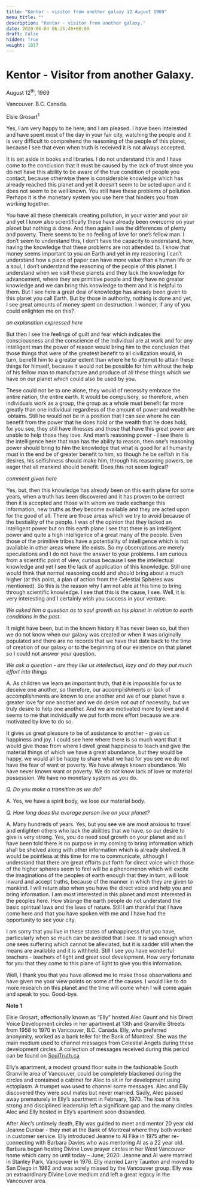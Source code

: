 ```yaml
---
title: "Kentor - visitor from another galaxy 12 August 1969"
menu_title: ""
description: "Kentor - visitor from another galaxy."
date: 2020-06-04 06:25:48+00:00
draft: False
hidden: True
weight: 1017
---
```

# Kentor - Visitor from another Galaxy.

August 12<sup>th</sup>, 1969

Vancouver. B.C. Canada.

Elsie Grosart<sup>1</sup> 


Yes, I am very happy to be here, and I am pleased. I have been interested and have spent most of the day in your fair city, watching the people and it is very difficult to comprehend the reasoning of the people of this planet, because I see that even when truth is received it is not always accepted.

It is set aside in books and libraries. I do not understand this and I have come to the conclusion that it must be caused by the lack of trust since you do not have this ability to be aware of the true condition of people you contact, because otherwise there is considerable knowledge which has already reached this planet and yet it doesn’t seem to be acted upon and it does not seem to be well known. You still have these problems of pollution. Perhaps it is the monetary system you use here that hinders you from working together.

You have all these chemicals creating pollution, in your water and your air and yet I know also scientifically these have already been overcome on your planet but nothing is done. And then again I see the differences of plenty and poverty. There seems to be no feeling of love for one’s fellow man. I don’t seem to understand this, I don’t have the capacity to understand, how, having the knowledge that these problems are not attended to. I know that money seems important to you on Earth and yet in my reasoning I can’t understand how a piece of paper can have more value than a human life or a soul, I don’t understand the reasoning of the people of this planet. I understand when we visit these planets and they lack the knowledge for advancement, where they are primitive people and they have no greater knowledge and we can bring this knowledge to them and it is helpful to them. But I see here a great deal of knowledge has already been given to this planet you call Earth. But by those in authority, nothing is done and yet, I see great amounts of money spent on destruction. I wonder, if any of you could enlighten me on this?

*an explanation expressed here*

But then I see the feelings of guilt and fear which indicates the consciousness and the conscience of the individual are at work and for any intelligent man the power of reason would bring him to the conclusion that those things that were of the greatest benefit to all civilization would, in turn, benefit him to a greater extent than where he to attempt to attain these things for himself, because it would not be possible for him without the help of his fellow man to manufacture and produce of all these things which we have on our planet which could also be used by you.

These could not be to one alone, they would of necessity embrace the entire nation, the entire earth. It would be compulsory, so therefore, when individuals work as a group, the group as a whole must benefit far more greatly than one individual regardless of the amount of power and wealth he  obtains. Still he would not be in a position that I can see where he can benefit from the power that he does hold or the wealth that he does hold, for you see, they still have illnesses and those that have this great power are unable to help those they love. And man’s reasoning power - I see there is the intelligence here that man has the ability to reason, then one’s reasoning power should bring to him the knowledge that what is good for all humanity must in the end be of greater benefit to him, so though he be selfish in his desires, his selfishness should make him, through his reasoning powers, be eager that all mankind should benefit. Does this not seem logical?

*comment given here*

Yes, but, then this knowledge has already been on this earth plane for some years, when a truth has been discovered and it has proven to be correct then it is accepted and those with whom we trade exchange this information, new truths as they become available and they are acted upon for the good of all. There are those areas which we try to avoid because of the bestiality of the people. I was of the opinion that they lacked an intelligent power but on this earth plane I see that there is an intelligent power and quite a high intelligence of a great many of the people. Even those of the primitive tribes have a potentiality of intelligence which is not available in other areas where life exists. So my observations are merely speculations and I do not have the answer to your problems. I am curious from a scientific point of view, curious because I see the intellectual knowledge and yet I see the lack of application of this knowledge. Still one would think that normal reasoning could and should bring about a much higher (at this point, a plan of action from the Celestial Spheres was mentioned). So this is the reason why I am not able at this time to bring through scientific knowledge. I see that this is the cause, I see. Well, it is very interesting and I certainly wish you success in your venture. 

*We asked him a question as to soul growth on his planet in relation to earth conditions in the past.* 

It might have been, but in the known history it has never been so, but then we do not know when our galaxy was created or when it was originally populated and there are no records that we have that date back to the time of creation of our galaxy or to the beginning of our existence on that planet so I could not answer your question.

*We ask a question - are they like us intellectual, lazy and do they put much effort into things*

A. As children we learn an important truth, that it is impossible for us to deceive one another, so therefore, our accomplishments or lack of accomplishments are known to one another and we of our planet have a greater love for one another and we do desire not out of necessity, but we truly desire to help one another. And we are motivated more by love and it seems to me that individually we put forth more effort because we are motivated by love to do so.

It gives us great pleasure to be of assistance to another - gives us happiness and joy. I could see here where there is so much want that it would give those from where I dwell great happiness to teach and give the material things of which we have a great abundance, but they would be happy, we would all be happy to share what we had for you see we do not have the fear of want or poverty. We have always known abundance. We have never known want or poverty. We do not know lack of love or material possession. We have no monetary system as you do.

*Q. Do you make a transition as we do?*

A. Yes, we have a spirit body, we lose our material body.

*Q. How long does the average person live on your planet?*

A. Many hundreds of years. Yes, but you see we are most anxious to travel and enlighten others who lack the abilities that we have, so our desire to give is very strong. Yes, you do need soul growth on your planet and as I have been told there is no purpose in my coming to bring information which shall be shelved along with other information which is already shelved. It would be pointless at this time for me to communicate, although I understand that there are great efforts put forth for direct voice which those of the higher spheres seem to feel will be a phenomenon which will excite the imaginations of the peoples of earth enough that they in turn, will look inward and accept truths, because of the manner in which they are given to mankind. I will return also when you have the direct voice and help you and bring information. I am most interested in this planet and most interested in the peoples here. How strange the earth people do not understand the basic spiritual laws and the laws of nature. Still I am thankful that I have come here and that you have spoken with me and I have had the opportunity to see your city.

I am sorry that you live in these states of unhappiness that you have, particularly when so much can be avoided that I see. It is sad enough when one sees suffering which cannot be alleviated, but it is sadder still when the means are available and it is withheld. Still I see you have wonderful teachers - teachers of light and great soul development. How very fortunate for you that they come to this plane of light to give you this information.

Well, I thank you that you have allowed me to make those observations and have given me your view points on some of the causes. I would like to do more research on this planet and the time will come when I will come again and speak to you. Good-bye.

**Note 1** 

Elsie Grosart, affectionally known as “Elly” hosted Alec Gaunt and his Direct Voice Development circles in her apartment at 13th and Granville Streets from 1958 to 1970 in Vancouver, B.C. Canada. Elly, who preferred anonymity, worked as a bank teller for the Bank of Montreal. She was the main medium used to channel messages from Celestial Angels during these development circles. A collection of messages received during this period can be found on [SoulTruth.ca](https://soultruth.ca/direct-voice-mediumship/)

Elly’s apartment, a modest ground floor suite in the fashionable South Granville area of Vancouver, could be completely blackened during the circles and contained a cabinet for Alec to sit in for development using ectoplasm. A trumpet was used to channel some messages. Alec and Elly discovered they were soul mates but never married. Sadly, Alec passed away prematurely in Elly’s apartment in February, 1970. The loss of his strong and disciplined leadership left a significant gap and the many circles Alec and Elly hosted in Elly’s apartment soon disbanded.

After Alec’s untimely death, Elly was guided to meet and mentor 20 year old Jeanne Dunbar - they met at the Bank of Montreal where they both worked in customer service. Elly introduced Jeanne to Al Fike in 1975 after re-connecting with Barbara Davies who was mentoring Al as a 22 year old. Barbara began hosting Divine Love prayer circles in her West Vancouver home which carry on until today – June, 2020. Jeanne and Al were married in Stanley Park, Vancouver in 1976. Elly married Larry Taunton and moved to San Diego in 1982 and was sorely missed by the Vancouver group. Elly was an extraordinary Divine Love medium and left a great legacy in the Vancouver area.